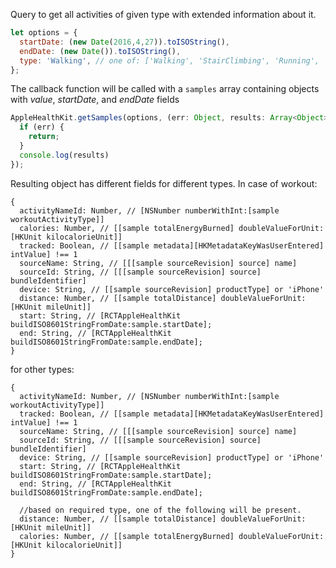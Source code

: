 Query to get all activities of given type with extended information about it.  

```javascript 1.7
let options = {
  startDate: (new Date(2016,4,27)).toISOString(),
  endDate: (new Date()).toISOString(),
  type: 'Walking', // one of: ['Walking', 'StairClimbing', 'Running', 'Cycling', 'Workout']
};
```

The callback function will be called with a `samples` array containing objects with *value*, *startDate*, and *endDate* fields

```javascript 1.7
AppleHealthKit.getSamples(options, (err: Object, results: Array<Object>) => {
  if (err) {
    return;
  }
  console.log(results)
});
```

Resulting object has different fields for different types. 
In case of workout:
```
{
  activityNameId: Number, // [NSNumber numberWithInt:[sample workoutActivityType]]
  calories: Number, // [[sample totalEnergyBurned] doubleValueForUnit:[HKUnit kilocalorieUnit]]
  tracked: Boolean, // [[sample metadata][HKMetadataKeyWasUserEntered] intValue] !== 1
  sourceName: String, // [[[sample sourceRevision] source] name]
  sourceId: String, // [[[sample sourceRevision] source] bundleIdentifier]
  device: String, // [[sample sourceRevision] productType] or 'iPhone'
  distance: Number, // [[sample totalDistance] doubleValueForUnit:[HKUnit mileUnit]]
  start: String, // [RCTAppleHealthKit buildISO8601StringFromDate:sample.startDate];
  end: String, // [RCTAppleHealthKit buildISO8601StringFromDate:sample.endDate];
}
```
for other types:
```
{
  activityNameId: Number, // [NSNumber numberWithInt:[sample workoutActivityType]]
  tracked: Boolean, // [[sample metadata][HKMetadataKeyWasUserEntered] intValue] !== 1
  sourceName: String, // [[[sample sourceRevision] source] name]
  sourceId: String, // [[[sample sourceRevision] source] bundleIdentifier]
  device: String, // [[sample sourceRevision] productType] or 'iPhone'
  start: String, // [RCTAppleHealthKit buildISO8601StringFromDate:sample.startDate];
  end: String, // [RCTAppleHealthKit buildISO8601StringFromDate:sample.endDate];
  
  //based on required type, one of the following will be present. 
  distance: Number, // [[sample totalDistance] doubleValueForUnit:[HKUnit mileUnit]]
  calories: Number, // [[sample totalEnergyBurned] doubleValueForUnit:[HKUnit kilocalorieUnit]]
}
```
